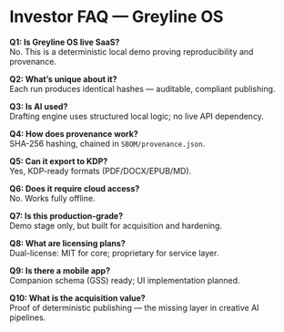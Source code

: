 # Investor FAQ — Greyline OS

**Q1: Is Greyline OS live SaaS?**  
No. This is a deterministic local demo proving reproducibility and provenance.

**Q2: What’s unique about it?**  
Each run produces identical hashes — auditable, compliant publishing.

**Q3: Is AI used?**  
Drafting engine uses structured local logic; no live API dependency.

**Q4: How does provenance work?**  
SHA-256 hashing, chained in `SBOM/provenance.json`.

**Q5: Can it export to KDP?**  
Yes, KDP-ready formats (PDF/DOCX/EPUB/MD).

**Q6: Does it require cloud access?**  
No. Works fully offline.

**Q7: Is this production-grade?**  
Demo stage only, but built for acquisition and hardening.

**Q8: What are licensing plans?**  
Dual-license: MIT for core; proprietary for service layer.

**Q9: Is there a mobile app?**  
Companion schema (GSS) ready; UI implementation planned.

**Q10: What is the acquisition value?**  
Proof of deterministic publishing — the missing layer in creative AI pipelines.
